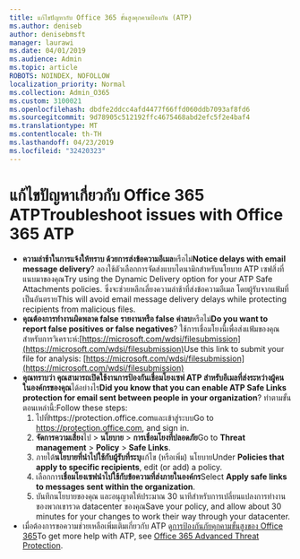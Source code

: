```yaml
---
title: แก้ไขปัญหากับ Office 365 ขั้นสูงคุกคามป้องกัน (ATP)
ms.author: deniseb
author: denisebmsft
manager: laurawi
ms.date: 04/01/2019
ms.audience: Admin
ms.topic: article
ROBOTS: NOINDEX, NOFOLLOW
localization_priority: Normal
ms.collection: Admin_O365
ms.custom: 3100021
ms.openlocfilehash: dbdfe2ddcc4afd4477f66ffd060ddb7093af8fd6
ms.sourcegitcommit: 9d78905c512192ffc4675468abd2efc5f2e4baf4
ms.translationtype: MT
ms.contentlocale: th-TH
ms.lasthandoff: 04/23/2019
ms.locfileid: "32420323"
---
```

# <a name="troubleshoot-issues-with-office-365-atp"></a><span data-ttu-id="fb211-102">แก้ไขปัญหาเกี่ยวกับ Office 365 ATP</span><span class="sxs-lookup"><span data-stu-id="fb211-102">Troubleshoot issues with Office 365 ATP</span></span>

- <span data-ttu-id="fb211-103">**ความล่าช้าในการแจ้งให้ทราบ ด้วยการส่งข้อความอีเมล**หรือไม่</span><span class="sxs-lookup"><span data-stu-id="fb211-103">**Notice delays with email message delivery**?</span></span> <span data-ttu-id="fb211-104">ลองใช้ตัวเลือกการจัดส่งแบบไดนามิกสำหรับนโยบาย ATP เซฟสิ่งที่แนบมาของคุณ</span><span class="sxs-lookup"><span data-stu-id="fb211-104">Try using the Dynamic Delivery option for your ATP Safe Attachments policies.</span></span> <span data-ttu-id="fb211-105">ซึ่งจะช่วยหลีกเลี่ยงความล่าช้าที่ส่งข้อความอีเมล โดยผู้รับจากแฟ้มที่เป็นอันตราย</span><span class="sxs-lookup"><span data-stu-id="fb211-105">This will avoid email message delivery delays while protecting recipients from malicious files.</span></span>
- <span data-ttu-id="fb211-106">**คุณต้องการทำงานผิดพลาด false รายงานหรือ false ค่าลบ**หรือไม่</span><span class="sxs-lookup"><span data-stu-id="fb211-106">**Do you want to report false positives or false negatives**?</span></span> <span data-ttu-id="fb211-107">ใช้การเชื่อมโยงนี้เพื่อส่งแฟ้มของคุณสำหรับการวิเคราะห์:[https://microsoft.com/wdsi/filesubmission](https://microsoft.com/wdsi/filesubmission)</span><span class="sxs-lookup"><span data-stu-id="fb211-107">Use this link to submit your file for analysis: [https://microsoft.com/wdsi/filesubmission](https://microsoft.com/wdsi/filesubmission)</span></span>
- <span data-ttu-id="fb211-108">**คุณทราบว่า คุณสามารถเปิดใช้งานการป้องกันเชื่อมโยงเซฟ ATP สำหรับอีเมลที่ส่งระหว่างผู้คนในองค์กรของคุณ**ได้อย่างไร</span><span class="sxs-lookup"><span data-stu-id="fb211-108">**Did you know that you can enable ATP Safe Links protection for email sent between people in your organization**?</span></span> <span data-ttu-id="fb211-109">ทำตามขั้นตอนเหล่านี้:</span><span class="sxs-lookup"><span data-stu-id="fb211-109">Follow these steps:</span></span>
    1. <span data-ttu-id="fb211-110">ไปที่https://protection.office.comและเข้าสู่ระบบ</span><span class="sxs-lookup"><span data-stu-id="fb211-110">Go to https://protection.office.com, and sign in.</span></span>
    2. <span data-ttu-id="fb211-111">**จัดการความเสี่ยง**ไป > **นโยบาย** > **การเชื่อมโยงที่ปลอดภัย**</span><span class="sxs-lookup"><span data-stu-id="fb211-111">Go to **Threat management** > **Policy** > **Safe Links**.</span></span>
    3. <span data-ttu-id="fb211-112">ภายใต้**นโยบายที่นำไปใช้กับผู้รับที่ระบุ**แก้ไข (หรือเพิ่ม) นโยบาย</span><span class="sxs-lookup"><span data-stu-id="fb211-112">Under **Policies that apply to specific recipients**, edit (or add) a policy.</span></span>
    4. <span data-ttu-id="fb211-113">เลือกการ**เชื่อมโยงเซฟนำไปใช้กับข้อความที่ส่งภายในองค์กร**</span><span class="sxs-lookup"><span data-stu-id="fb211-113">Select **Apply safe links to messages sent within the organization**.</span></span>
    5. <span data-ttu-id="fb211-114">บันทึกนโยบายของคุณ และอนุญาตให้ประมาณ 30 นาทีสำหรับการเปลี่ยนแปลงการทำงานของพวกเขารวด datacenter ของคุณ</span><span class="sxs-lookup"><span data-stu-id="fb211-114">Save your policy, and allow about 30 minutes for your changes to work their way through your datacenter.</span></span>
- <span data-ttu-id="fb211-115">เมื่อต้องการขอความช่วยเหลือเพิ่มเติมเกี่ยวกับ ATP ดู[การป้องกันภัยคุกคามขั้นสูงของ Office 365](https://docs.microsoft.com/office365/securitycompliance/office-365-atp)</span><span class="sxs-lookup"><span data-stu-id="fb211-115">To get more help with ATP, see [Office 365 Advanced Threat Protection](https://docs.microsoft.com/office365/securitycompliance/office-365-atp).</span></span>